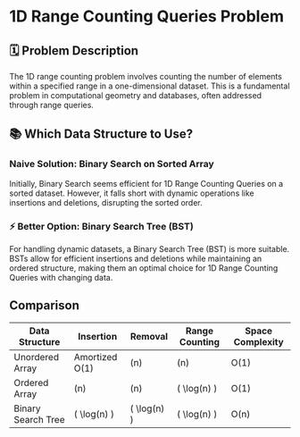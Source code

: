 # 1D Range Counting Queries Problem

## 🗓️ Problem Description

The 1D range counting problem involves counting the number of elements within a specified range in a one-dimensional dataset. This is a fundamental problem in computational geometry and databases, often addressed through range queries.

## 📚 Which Data Structure to Use?

### Naive Solution: Binary Search on Sorted Array

Initially, Binary Search seems efficient for 1D Range Counting Queries on a sorted dataset. However, it falls short with dynamic operations like insertions and deletions, disrupting the sorted order.

### ⚡️ Better Option: Binary Search Tree (BST)

For handling dynamic datasets, a Binary Search Tree (BST) is more suitable. BSTs allow for efficient insertions and deletions while maintaining an ordered structure, making them an optimal choice for 1D Range Counting Queries with changing data.

## Comparison

| Data Structure        | Insertion          | Removal           | Range Counting     | Space Complexity   |
| --------------------- | ------------------ | ------------------ | ------------------ | ------------------ |
| Unordered Array       | Amortized O(1)     | \(n\)              | \(n\)              | O(1)               |
| Ordered Array         | \(n\)              | \(n\)              | \( \log(n) \)      | O(1)               |
| Binary Search Tree    | \( \log(n) \)      | \( \log(n) \)      | \( \log(n) \)      | O(n)               |

